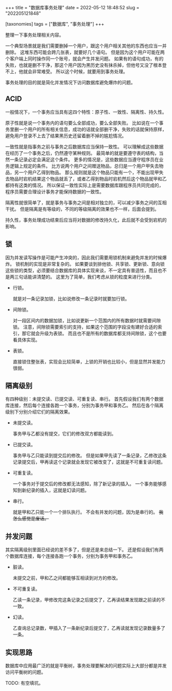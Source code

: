 +++
title = "数据库事务处理"
date = 2022-05-12 18:48:52
slug = "202205121848"

[taxonomies]
tags = ["数据库", "事务处理"]
+++

整理一下事务处理相关内容。

<!-- more -->

一个典型场景就是我们需要删掉一个用户，跟这个用户相关其他的东西也应当一并删除。
这堆东西可能会跨几张表，就要好几个语句。
但是因为这个用户可能在两个客户端上同时操作同一个账号，就会产生并发问题。
如果有的语句成功，有的失败，也就是删不干净，那这个用户因为黑历史没有抹杀掉，但他号又没了根本登不上，他就会非常难受。
所以这个时候，就要用到事务处理。

事务处理的目的就是简化并发情况下访问数据库避免爆炸的问题。

## ACID

一般情况下，一个事务应当具有这四个特性：原子性、一致性、隔离性、持久性。

原子性就是说一个事务内的语句要么全部成功，要么全部失败。
比如说在一个事务里删一个用户的所有相关信息，成功的话就全部删干净，失败的话就保持原样，避免用户登录不上去了结果黑历史还留着删不掉的尴尬情况。

一致性就是指事务之前与事务之后数据库应当保持一致性。
可以理解成这些数据在经历了一个事务之后，仍然遵守某种规则。
最简单的就是要遵守表的结构，当然一条记录必定会满足这个条件。
更多的情况是，这些数据应当遵守程序员在业务逻辑上规定的条件。
比方说两个用户之间赠送物品，总归是一个用户甲失去物品，另一个用户乙得到物品。
那么规则就是这个物品只能有一个，不能出现甲失去物品时宕机结果这个物品就丢了，或者乙得到物品时宕机然后这个物品就甲和乙都持有这类的情况。
所以保证一致性实际上是需要数据库跟程序员共同完成的，程序员需要合理设计事务才能保持数据的一致性。

隔离性就很简单了，就是事务与事务之间是相对独立的，可以减少事务之间的互相干扰。
但是隔离是有等级的，不同的等级隔离的效果也不一样，后面会提到。

持久性，事务处理成功结束后应当将对数据的修改持久化，此后就不会受到宕机的影响。

## 锁

因为并发读写操作是可能产生冲突的，因此我们需要用锁机制来避免并发的时候爆炸。
锁机制的实现是非常复杂的。
如果要谈到排他锁、共享锁、更新锁、意向锁这些锁的类型，必须要结合数据库的具体实现来谈，不一定具有普适性，而且也不是两三句话能讲清楚的。
这里为了简单，我们考虑从锁的粒度来进行分类。

- 行锁。

    就是对一条记录加锁，比如说修改一条记录时就要加行锁。

- 间隙锁。

    对一段区间内的数据加锁，比如说更新一个范围内的所有数据时就需要间隙锁。
    注意，间隙锁需要索引的支持，如果这个范围的字段没有建好合适的索引，那它就会升级为表锁。
    而且也不是所有的数据库都支持间隙锁，这个也要看具体实现。

- 表锁。

    直接锁住整张表，实现会比较简单，上锁的开销也比较小，但是显然并发能力很弱。

## 隔离级别

有四种级别：未提交读、已提交读、可重复读、串行。
首先假设我们有两个数据库连接，然后每个连接各跑一个事务，分别为事务甲和事务乙。
然后在各个隔离级别下分别介绍它们的隔离效果。

- 未提交读。

    事务甲与乙都没有提交，它们的修改双方都能读到。

- 已提交读。

    事务甲与乙只能读到提交后的修改。
    但是如果甲先读了一条记录，乙修改这条记录提交后，甲再读这个记录就会发现它被改变了，这就是不可重复读问题。

- 可重复读。

    一个事务对于提交后的修改都无法感知，除了新记录的插入。
    一个事务能够感知到新纪录的插入，这就是幻读问题。

- 串行。

    就是甲和乙只能一个一个排队执行。
    不会有并发的问题，因为是串行的。
    ~~我怎么感觉是废话。~~

## 并发问题

其实隔离级别里面已经说的差不多了，但是还是来总结一下。
还是假设我们有两个数据库连接，每个连接各跑一个事务，分别为事务甲和事务乙。

- 脏读。

    未提交之前，甲和乙之间都能够互相读到对方的修改。

- 不可重复读。

    乙读一条记录，甲修改完这条记录之后提交了，乙再读结果发现跟之前读的不一致。

- 幻读。

    乙查询总记录数，甲插入了一条新纪录后提交了，乙再读就发现记录数量多了一条。

## 实现思路

数据库中应用最广泛的就是平衡树，事务处理要解决的问题实际上大部分都是并发访问平衡树的问题。

TODO: 有空填坑。
